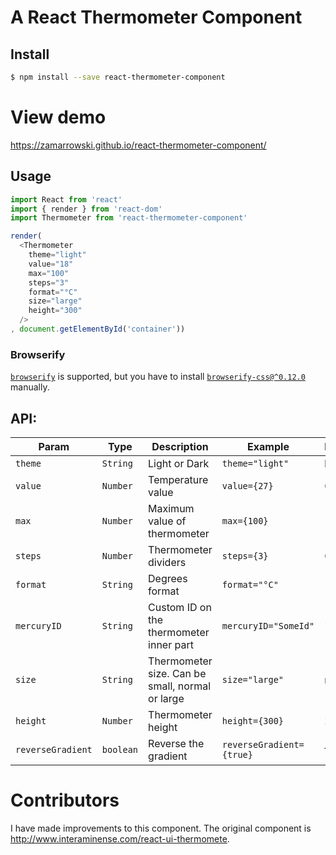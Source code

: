 # A React Thermometer Component

## Install

```sh
$ npm install --save react-thermometer-component
```

# View demo

https://zamarrowski.github.io/react-thermometer-component/

## Usage

```js
import React from 'react'
import { render } from 'react-dom'
import Thermometer from 'react-thermometer-component'

render(
  <Thermometer
    theme="light"
    value="18"
    max="100"
    steps="3"
    format="°C"
    size="large"
    height="300"
  />
, document.getElementById('container'))
```

### Browserify

[`browserify`](https://npmjs.com/packages/browserify) is supported, but you have to install [`browserify-css@^0.12.0`](https://npmjs.com/packages/browserify-css) manually.


## API:

| Param | Type | Description | Example | Default |
| --- | --- | --- | --- | --- |
| `theme` | `String` | Light or Dark | `theme="light"` | light |
| `value` | `Number` | Temperature value | `value={27}` | 0 |
| `max` | `Number` | Maximum value of thermometer | `max={100}` | 100 |
| `steps` | `Number` | Thermometer dividers | `steps={3}` | 0 |
| `format` | `String` | Degrees format | `format="°C"` | '' |
| `mercuryID` | `String` | Custom ID on the thermometer inner part | `mercuryID="SomeId"` | '' |
| `size` | `String` | Thermometer size. Can be small, normal or large | `size="large"` | normal |
| `height` | `Number` | Thermometer height | `height={300}` | 200 |
| `reverseGradient` | `boolean` | Reverse the gradient | `reverseGradient={true}` | false |

# Contributors

I have made improvements to this component. The original component is http://www.interaminense.com/react-ui-thermomete.
